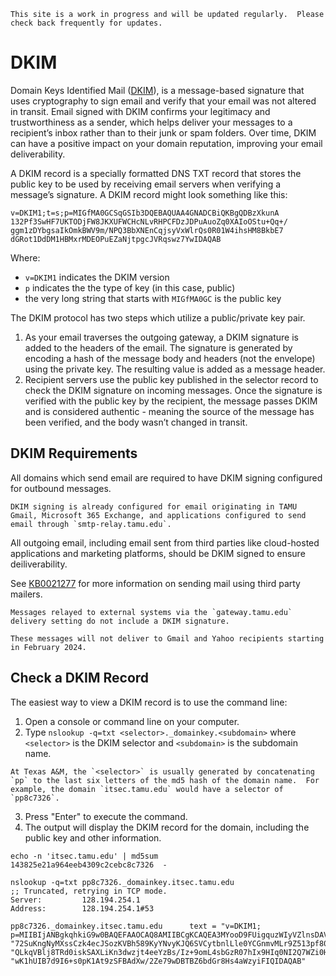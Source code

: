 ```admonish info
This site is a work in progress and will be updated regularly.  Please check back frequently for updates.
```

# DKIM

Domain Keys Identified Mail ([DKIM](https://dkim.org/)), is a message-based signature that uses cryptography to sign email and verify that your email was not altered in transit.  Email signed with DKIM confirms your legitimacy and trustworthiness as a sender, which helps deliver your messages to a recipient’s inbox rather than to their junk or spam folders. Over time, DKIM can have a positive impact on your domain reputation, improving your email deliverability.

A DKIM record is a specially formatted DNS TXT record that stores the public key to be used by receiving email servers when verifying a message’s signature. A DKIM record might look something like this:

```shell
v=DKIM1;t=s;p=MIGfMA0GCSqGSIb3DQEBAQUAA4GNADCBiQKBgQDBzXkunA
132Pf3SwHF7UKTODjFW8JKXUFWCHcNLvRHPCFDzJDPuAuoZq0XAIoOStu+Qq+/
ggm1zDYbgsaIkOmkBWV9m/NPQ3BbXNEnCqjsyVxWlrQs0R01W4ihsHM8BkbE7
dGRot1DdDM1HBMxrMDEOPuEZaNjtpgcJVRqswz7YwIDAQAB
```

Where:

- `v=DKIM1` indicates the DKIM version
- `p` indicates the the type of key (in this case, public)
- the very long string that starts with `MIGfMA0GC` is the public key

The DKIM protocol has two steps which utilize a public/private key pair.

1) As your email traverses the outgoing gateway, a DKIM signature is added to the headers of the email. The signature is generated by encoding a hash of the message body and headers (not the envelope) using the private key. The resulting value is added as a message header.
2) Recipient servers use the public key published in the selector record to check the DKIM signature on incoming messages. Once the signature is verified with the public key by the recipient, the message passes DKIM and is considered authentic - meaning the source of the message has been verified, and the body wasn’t changed in transit.

## DKIM Requirements

All domains which send email are required to have DKIM signing configured for outbound messages.

```admonish info
DKIM signing is already configured for email originating in TAMU Gmail, Microsoft 365 Exchange, and applications configured to send email through `smtp-relay.tamu.edu`.
```

All outgoing email, including email sent from third parties like cloud-hosted applications and marketing platforms, should be DKIM signed to ensure deiliverability.

See [KB0021277](https://itselfservice.tamu.edu/tamucs?id=tamucs_kb_article&sys_id=KB0021277) for more information on sending mail using third party mailers.

```admonish warning
Messages relayed to external systems via the `gateway.tamu.edu` delivery setting do not include a DKIM signature. 

These messages will not deliver to Gmail and Yahoo recipients starting in February 2024.
```

## Check a DKIM Record

The easiest way to view a DKIM record is to use the command line:

1) Open a console or command line on your computer.
2) Type `nslookup -q=txt <selector>._domainkey.<subdomain>` where `<selector>` is the DKIM selector and `<subdomain>` is the subdomain name.

```admonish info
At Texas A&M, the `<selector>` is usually generated by concatenating `pp` to the last six letters of the md5 hash of the domain name.  For example, the domain `itsec.tamu.edu` would have a selector of `pp8c7326`.
```

3) Press "Enter" to execute the command.
4) The output will display the DKIM record for the domain, including the public key and other information.

```shell
echo -n 'itsec.tamu.edu' | md5sum
143825e21a964eeb4309c2cebc8c7326  -

nslookup -q=txt pp8c7326._domainkey.itsec.tamu.edu
;; Truncated, retrying in TCP mode.
Server:         128.194.254.1
Address:        128.194.254.1#53

pp8c7326._domainkey.itsec.tamu.edu      text = "v=DKIM1; p=MIIBIjANBgkqhkiG9w0BAQEFAAOCAQ8AMIIBCgKCAQEA3MYooD9FUigquzWIyVZlnsDAV5Ma" "72SuKngNyMXssCzk4ecJSozKVBh589KyYNvyKJQ6SVCytbnlLle0YCGnmvMLr9Z513pf80HfXA0GBqPbmBAvoI+hr3LjCSgmo3jhzb69Bt45YjXNnMNGcP6sL2Ybxt2F" "QLkqVBlj8TRd0iskSAXLiKn3dwzjt4eeYzBs/Iz+9omL4sbGzR07hIx9HIq0NI2Q7WZi0HuDDyYtbNFKlMjlBjfpkKrnQxUkUW6Fq5l9zf1yBrSpTXfvHT/8AGzYO3U/" "wK1hUIB7d9I6+s0pK1At9zSFBAdXw/2Ze79wDBTBZ6bdGr8Hs4aWzyiFIQIDAQAB"
```
